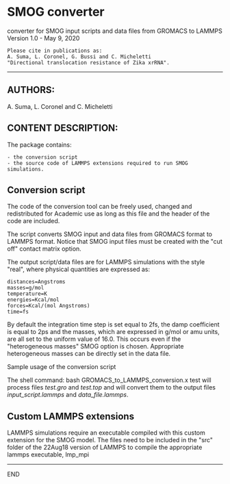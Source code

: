 # SMOG converter
converter for SMOG input scripts and data files from GROMACS to LAMMPS
Version 1.0 - May 9, 2020 

    Please cite in publications as:
    A. Suma, L. Coronel, G. Bussi and C. Micheletti
    "Directional translocation resistance of Zika xrRNA".
_____________________________________________________

AUTHORS:
--------
A. Suma, L. Coronel and C. Micheletti

CONTENT DESCRIPTION:
--------------------

The package contains:
    
    - the conversion script
    - the source code of LAMMPS extensions required to run SMOG simulations.


Conversion script
-----------------
The code of the conversion tool can be freely used, changed and redistributed for Academic use as long as this file and the header of the code are included.


The script converts SMOG input and data files from GROMACS format to LAMMPS format.
Notice that SMOG input files must be created with the "cut off" contact matrix option.

The output script/data files are for LAMMPS simulations with the style "real", where physical quantities are expressed as:

    distances=Angstroms
    masses=g/mol
    temperature=K
    energies=Kcal/mol
    forces=Kcal/(mol Angstroms)
    time=fs

By default the integration time step is set equal to 2fs, the damp coefficient is equal to 2ps and the masses, which are expressed in g/mol or amu units, are all set to the uniform value of 16.0.
This occurs even if the "heterogeneous masses" SMOG option is chosen. 
Appropriate heterogeneous masses can be directly set in the data file.


Sample usage of the conversion script

The shell command:
    bash GROMACS_to_LAMMPS_conversion.x test
will process files *test.gro* and *test.top* and will convert them to the output files *input_script.lammps* and *data_file.lammps*.



Custom LAMMPS extensions
------------------------

LAMMPS simulations require an executable compiled with this custom extension for the SMOG model. 
The files need to be included in the "src" folder of the  22Aug18 version of LAMMPS to compile the appropriate lammps executable, lmp_mpi


_____________________________________________________
END
